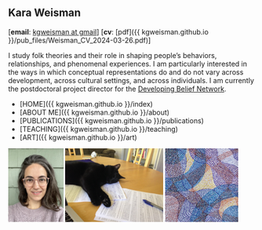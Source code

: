 ## Kara Weisman

[**email**: [kgweisman at gmail](mailto:kgweisman@gmail.com)] [**cv**: [pdf]({{ kgweisman.github.io }}/pub_files/Weisman_CV_2024-03-26.pdf)]

I study folk theories and their role in shaping people’s behaviors, relationships, and phenomenal experiences. I am particularly interested in the ways in which conceptual representations do and do not vary across development, across cultural settings, and across individuals. I am currently the postdoctoral project director for the [Developing Belief Network](https://www.developingbelief.com/).

* [HOME]({{ kgweisman.github.io }}/index)
* [ABOUT ME]({{ kgweisman.github.io }}/about)
* [PUBLICATIONS]({{ kgweisman.github.io }}/publications)
* [TEACHING]({{ kgweisman.github.io }}/teaching)
* [ART]({{ kgweisman.github.io }}/art)


<img src="images/kgw_pic.jpg" alt="Kara" height="150"/>
<img src="images/cat.jpg" alt="Cat" height="150"/>
<img src="images/art.png" alt="Art" height="150"/>
